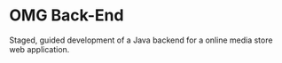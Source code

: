 # OMG Back-End

Staged, guided development of a Java backend for a online media store web application.
